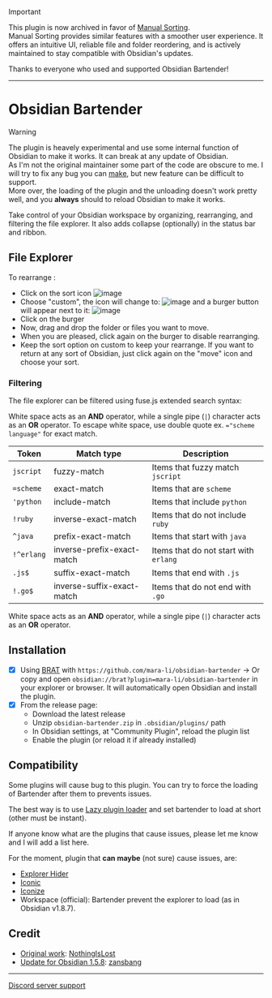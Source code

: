 > [!IMPORTANT]
> This plugin is now archived in favor of [Manual Sorting](https://github.com/Kh4f/obsidian-manual-sorting).  
> Manual Sorting provides similar features with a smoother user experience. It offers an intuitive UI, reliable file and folder reordering, and is actively maintained to stay compatible with Obsidian's updates.

Thanks to everyone who used and supported Obsidian Bartender!

---
# Obsidian Bartender

> [!WARNING]
> The plugin is heavely experimental and use some internal function of Obsidian to make it works. It can break at any update of Obsidian.  
> As I'm not the original maintainer some part of the code are obscure to me. I will try to fix any bug you can [make](https://github.com/Mara-Li/obsidian-bartender/issues/new?assignees=&labels=bug&projects=&template=bug_report.yml&title=%5BBug%5D%3A+), but new feature can be difficult to support.  
> More over, the loading of the plugin and the unloading doesn't work pretty well, and you **always** should to reload Obsidian to make it works.

Take control of your Obsidian workspace by organizing, rearranging, and filtering the file explorer. It also adds collapse (optionally) in the status bar and ribbon.

## File Explorer

To rearrange :
- Click on the sort icon ![image](https://github.com/Mara-Li/obsidian-bartender/assets/30244939/146d3e09-43f6-4b7f-8509-ed15d4427ccf)
- Choose "custom", the icon will change to: ![image](https://github.com/Mara-Li/obsidian-bartender/assets/30244939/9bb320f1-0e52-46cd-8e70-c02181c52619) and a burger button will appear next to it: ![image](https://github.com/Mara-Li/obsidian-bartender/assets/30244939/8c41438c-8690-41e2-a4a2-83c29d203486)
- Click on the burger
- Now, drag and drop the folder or files you want to move.
- When you are pleased, click again on the burger to disable rearranging.
- Keep the sort option on custom to keep your rearrange. If you want to return at any sort of Obsidian, just click again on the "move" icon and choose your sort. 

### Filtering

The file explorer can be filtered using fuse.js extended search syntax:

White space acts as an **AND** operator, while a single pipe (`|`) character acts as an **OR** operator. To escape white space, use double quote ex. `="scheme language"` for exact match.

| Token       | Match type                 | Description                            |
| ----------- | -------------------------- | -------------------------------------- |
| `jscript`   | fuzzy-match                | Items that fuzzy match `jscript`       |
| `=scheme`   | exact-match                | Items that are `scheme`                |
| `'python`   | include-match              | Items that include `python`            |
| `!ruby`     | inverse-exact-match        | Items that do not include `ruby`       |
| `^java`     | prefix-exact-match         | Items that start with `java`           |
| `!^erlang` | inverse-prefix-exact-match | Items that do not start with `erlang` |
| `.js$`      | suffix-exact-match         | Items that end with `.js`              |
| `!.go$`     | inverse-suffix-exact-match | Items that do not end with `.go`       |

White space acts as an **AND** operator, while a single pipe (`|`) character acts as an **OR** operator.

## Installation

- [x] Using [BRAT](https://tfthacker.com/BRAT) with `https://github.com/mara-li/obsidian-bartender`
      → Or copy and open `obsidian://brat?plugin=mara-li/obsidian-bartender` in your explorer or browser. It will automatically open Obsidian and install the plugin.
- [x] From the release page: 
    - Download the latest release
    - Unzip `obsidian-bartender.zip` in `.obsidian/plugins/` path
    - In Obsidian settings, at "Community Plugin", reload the plugin list
    - Enable the plugin (or reload it if already installed)


## Compatibility

Some plugins will cause bug to this plugin. You can try to force the loading of Bartender after them to prevents issues.

The best way is to use [Lazy plugin loader](https://github.com/alangrainger/obsidian-lazy-plugins) and set bartender to load at short (other must be instant).

If anyone know what are the plugins that cause issues, please let me know and I will add a list here.

For the moment, plugin that **can maybe** (not sure) cause issues, are:
- [Explorer Hider](https://github.com/Mara-Li/obsidian-explorer-hider)
- [Iconic](https://github.com/gfxholo/iconic)
- [Iconize](https://github.com/FlorianWoelki/obsidian-iconize)
- Workspace (official): Bartender prevent the explorer to load (as in Obsidian v1.8.7).

## Credit

- <ins>Original work</ins>: [NothingIsLost](https://github.com/nothingislost/obsidian-bartender/)
- <ins>Update for Obsidian 1.5.8</ins>: [zansbang](https://github.com/zansbang/obsidian-bartender)

---
<a align="right" style="text-align: right;display: inline-block" href="https://discord.gg/EXADYbWuMH">Discord server support</a>
